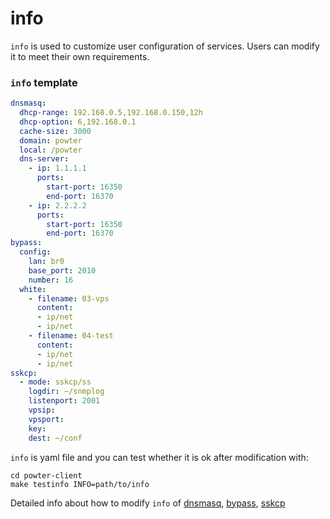 # info

`info` is used to customize user configuration of services. Users can modify it to meet their own requirements. 


### `info` template 
```yml
dnsmasq: 
  dhcp-range: 192.168.0.5,192.168.0.150,12h
  dhcp-option: 6,192.168.0.1
  cache-size: 3000
  domain: powter
  local: /powter
  dns-server:
    - ip: 1.1.1.1
      ports:
        start-port: 16350
        end-port: 16370
    - ip: 2.2.2.2
      ports:
        start-port: 16350
        end-port: 16370
bypass:
  config:
    lan: br0
    base_port: 2010
    number: 16  
  white:
    - filename: 03-vps
      content:
      - ip/net
      - ip/net
    - filename: 04-test
      content:
      - ip/net
      - ip/net
sskcp:
  - mode: sskcp/ss
    logdir: ~/snmplog 
    listenport: 2001
    vpsip: 
    vpsport: 
    key:
    dest: ~/conf 
```
`info` is yaml file and you can test whether it is ok after modification with:
	
```
cd powter-client
make testinfo INFO=path/to/info
```

Detailed info about how to modify `info` of [dnsmasq](https://elespejo.github.io/dnsmasq/usage/GENCONF.html), [bypass](https://elespejo.github.io/bypass/usage/GENCONF.html), [sskcp](https://elespejo.github.io/sskcp/usage/GENCONF.html) 